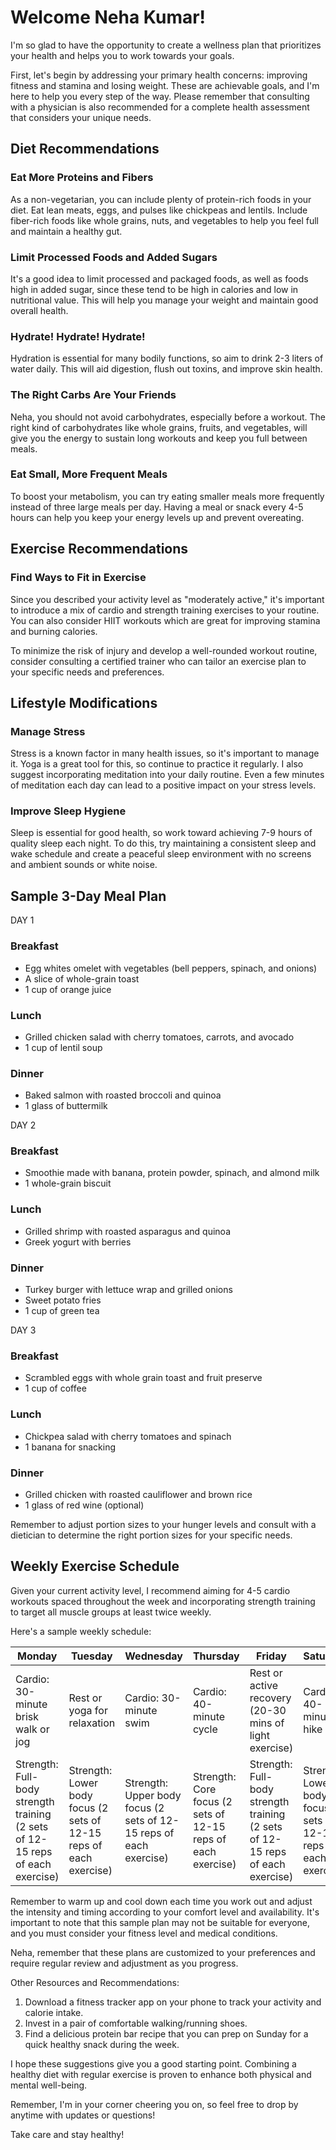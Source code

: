 
# Welcome Neha Kumar!

I'm so glad to have the opportunity to create a wellness plan that prioritizes your health and helps you to work towards your goals.

First, let's begin by addressing your primary health concerns: improving fitness and stamina and losing weight. These are achievable goals, and I'm here to help you every step of the way. Please remember that consulting with a physician is also recommended for a complete health assessment that considers your unique needs. 

## Diet Recommendations

### Eat More Proteins and Fibers
As a non-vegetarian, you can include plenty of protein-rich foods in your diet. Eat lean meats, eggs, and pulses like chickpeas and lentils. Include fiber-rich foods like whole grains, nuts, and vegetables to help you feel full and maintain a healthy gut. 

### Limit Processed Foods and Added Sugars
It's a good idea to limit processed and packaged foods, as well as foods high in added sugar, since these tend to be high in calories and low in nutritional value. This will help you manage your weight and maintain good overall health. 

### Hydrate! Hydrate! Hydrate!
Hydration is essential for many bodily functions, so aim to drink 2-3 liters of water daily. This will aid digestion, flush out toxins, and improve skin health. 

### The Right Carbs Are Your Friends
Neha, you should not avoid carbohydrates, especially before a workout. The right kind of carbohydrates like whole grains, fruits, and vegetables, will give you the energy to sustain long workouts and keep you full between meals. 

### Eat Small, More Frequent Meals
To boost your metabolism, you can try eating smaller meals more frequently instead of three large meals per day. Having a meal or snack every 4-5 hours can help you keep your energy levels up and prevent overeating. 

## Exercise Recommendations

### Find Ways to Fit in Exercise
Since you described your activity level as "moderately active," it's important to introduce a mix of cardio and strength training exercises to your routine. You can also consider HIIT workouts which are great for improving stamina and burning calories. 

To minimize the risk of injury and develop a well-rounded workout routine, consider consulting a certified trainer who can tailor an exercise plan to your specific needs and preferences. 

## Lifestyle Modifications

### Manage Stress
Stress is a known factor in many health issues, so it's important to manage it. Yoga is a great tool for this, so continue to practice it regularly. I also suggest incorporating meditation into your daily routine. Even a few minutes of meditation each day can lead to a positive impact on your stress levels. 

### Improve Sleep Hygiene
Sleep is essential for good health, so work toward achieving 7-9 hours of quality sleep each night. To do this, try maintaining a consistent sleep and wake schedule and create a peaceful sleep environment with no screens and ambient sounds or white noise. 

## Sample 3-Day Meal Plan

DAY 1 

### Breakfast
- Egg whites omelet with vegetables (bell peppers, spinach, and onions)
- A slice of whole-grain toast 
- 1 cup of orange juice 

### Lunch
- Grilled chicken salad with cherry tomatoes, carrots, and avocado 
- 1 cup of lentil soup 

### Dinner
- Baked salmon with roasted broccoli and quinoa 
- 1 glass of buttermilk 

DAY 2

### Breakfast
- Smoothie made with banana, protein powder, spinach, and almond milk 
- 1 whole-grain biscuit 

### Lunch
- Grilled shrimp with roasted asparagus and quinoa
- Greek yogurt with berries

### Dinner
- Turkey burger with lettuce wrap and grilled onions 
- Sweet potato fries
- 1 cup of green tea 

DAY 3

### Breakfast
- Scrambled eggs with whole grain toast and fruit preserve
- 1 cup of coffee 

### Lunch
- Chickpea salad with cherry tomatoes and spinach
- 1 banana for snacking 

### Dinner
- Grilled chicken with roasted cauliflower and brown rice 
- 1 glass of red wine (optional) 

Remember to adjust portion sizes to your hunger levels and consult with a dietician to determine the right portion sizes for your specific needs. 

## Weekly Exercise Schedule

Given your current activity level, I recommend aiming for 4-5 cardio workouts spaced throughout the week and incorporating strength training to target all muscle groups at least twice weekly. 

Here's a sample weekly schedule: 

| **Monday** | **Tuesday** | **Wednesday** | **Thursday** | **Friday** | **Saturday** | **Sunday** |
|-----------|------------|-------------|------------|-----------|------------|-----------|
| Cardio: 30-minute brisk walk or jog  | Rest or yoga for relaxation  | Cardio: 30-minute swim  | Cardio: 40-minute cycle  | Rest or active recovery (20-30 mins of light exercise)  | Cardio: 40-minute hike  | Rest or yoga  |
| Strength: Full-body strength training (2 sets of 12-15 reps of each exercise)  | Strength: Lower body focus (2 sets of 12-15 reps of each exercise)  | Strength: Upper body focus (2 sets of 12-15 reps of each exercise)  | Strength: Core focus (2 sets of 12-15 reps of each exercise)  | Strength: Full-body strength training (2 sets of 12-15 reps of each exercise)  | Strength: Lower body focus (2 sets of 12-15 reps of each exercise)  | Strength: Upper body focus (2 sets of 12-15 reps of each exercise)  |

Remember to warm up and cool down each time you work out and adjust the intensity and timing according to your comfort level and availability. It's important to note that this sample plan may not be suitable for everyone, and you must consider your fitness level and medical conditions. 

Neha, remember that these plans are customized to your preferences and require regular review and adjustment as you progress. 

Other Resources and Recommendations: 
1. Download a fitness tracker app on your phone to track your activity and calorie intake. 
2. Invest in a pair of comfortable walking/running shoes. 
3. Find a delicious protein bar recipe that you can prep on Sunday for a quick healthy snack during the week. 

I hope these suggestions give you a good starting point. Combining a healthy diet with regular exercise is proven to enhance both physical and mental well-being. 

Remember, I'm in your corner cheering you on, so feel free to drop by anytime with updates or questions! 

Take care and stay healthy! 
